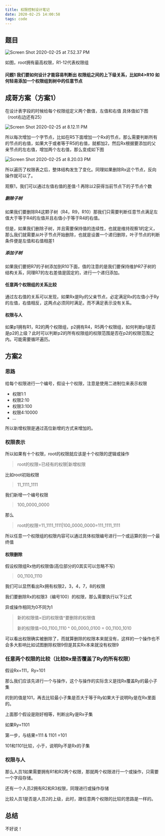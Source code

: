 ```yaml
---
title: 权限控制设计笔记
date: 2020-02-25 14:00:58
tags: code
---
```


## 题目

![Screen Shot 2020-02-25 at 7.52.37 PM](https://tva4.sinaimg.cn/large/c1b251b3gy1gc8w5ytrj3j218g0lcjur.jpg)

如图，root拥有最高权限，R1-12代表权限组

#### 问题1 我们要如何设计才能容易判断出 权限组之间的上下级关系，比如R4>R10 如何轻易添加一个权限组到树中的任意节点

## 成哥方案（方案1）

在设计表字段的时候给每个权限组定义两个数值，左值和右值 具体值如下图（root右边还有25）

![Screen Shot 2020-02-25 at 8.12.11 PM](https://tva4.sinaimg.cn/large/c1b251b3gy1gc8wp882baj20vc0h8acs.jpg)

所以每次增加一个字节点，比如在R5下面增加一个Rx的节点，那么需要判断所有的节点的右值，如果大于或者等于R5的右值，就都加2，然后Rx根据要添加的父亲节点的左右值，增加两个左右值，那么变成如下图

![Screen Shot 2020-02-25 at 8.20.03 PM](https://tvax2.sinaimg.cn/large/c1b251b3gy1gc8wxa4gf2j20z20ictbx.jpg)

所以遍历了权限表之后，整体结构发生了变化。同理如果删除Rx这个节点，反向操作就可以了。

观察1，我们可以通过左值右值的差值-1 再除以2获得当前节点下的子节点个数

##### 删除子树

如果我们要删除R4这颗子树（R4，R9，R10）那我们只需要判断任意节点满足左值大于等于R4的左值并且右值小于等于R4的右值。

但是，如果我们删除子树，并且需要保持值的连续性，也就是维持观察1的定义，那么我们就需要从叶子节点开始删除，也就是设置一个递归删除，叶子节点的判断条件便是左值和右值相差1

##### 添加子树

如果我们要把R7的子树添加到R10下面，值的注意的是我们要保持维护R7子树的结构关系，同理R7的左右差值是固定的，进行一个递归添加。

 #### 任意两个权限组的关系比较

通过左右值的关系可以发现，如果Rx是Ry的父亲节点，必定满足Rx的左值小于Ry的左值，右值相反，这两点必须同时满足。而不满足表示没有关系。

#### 权限与人

如果p1拥有R1，R2的两个权限组，p2拥有R4，R5两个权限组，如何判断p1是否是p2的上级？此时可以判断p2的所有权限组的权限范围是否在p2的权限范围之内。可能需要循环遍历。



## 方案2

### 思路

给每个权限进行一个编号，假设十个权限，注意是使用二进制位来表示权限

+ 权限1:1
+ 权限2:10
+ 权限3:100
+ 权限4:10000
+ ...

所以新增权限是通过高位新增的方式来增加的。

### 权限表示

所以如果有十个权限，root的权限就应该是十个权限的逻辑或操作

> root的权限=已经有的权限|新增权限

比如root初始权限

> 11_1111_1111

我们新增一个编号权限

> 100_0000_0000

那么

> root的权限=11_1111_1111|100_0000_0000=111_1111_1111

所以任意一个权限组的权限内容可以通过具体权限编号进行一个或运算的到一个最终值

#### 权限删除

假设权限组Rx他的权限值(高位部分的0其实可以忽略不写)

> 00_1100_1110

我们可以显然看出Rx拥有权限2，3，4，7，8的权限

我们要删除Rx的权限3（编号100）的权限，那么需要执行以下公式

异或操作相同为0不同为1

> 新的权限值=旧的权限值^要删除的权限值
>
> 新的权限值=00_1100_1110 ^ 00_0000_0100 = 00_1100_1010

可以看出权限确实被删除了，而就算删除的权限本来就没有，这样的一个操作也不会多大影响比如试图删除权限9但是其实Rx本来就没有权限9

### 任意两个权限的比较（比较Rx是否覆盖了Ry的所有权限）

假设Rx=111，Ry=101

那么我们应该先进行一个与操作，这个与操作的实际含义是找Rx覆盖Ry的最小子集

的到的值是101，再去比较最小子集是否大于等于Ry如果大于说明Ry是在Rx里面的。

上面那个假设是刚好相等，判断出Ry是Rx子集

如果Ry=1101

第一步，与结果=111 & 1101 =101

101和1101比较，小于，说明Ry不是Rx的子集

### 权限与人

那么人员1如果需要拥有R1和R2两个权限，那就两个权限进行一个或操作，只需要一个字段存储。

还有一个人员2拥有R2和R3权限，同理进行或操作存储

比较人员1是否是人员2的上级，此时，跟任意两个权限的比较的思路是一样的。

## 总结

不好说！